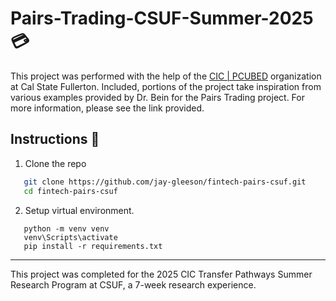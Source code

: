 # Pairs-Trading-CSUF-Summer-2025 💳
This project was performed with the help of the [CIC | PCUBED](https://www.fullerton.edu/ecs/cicpcubed/) organization at Cal State Fullerton. Included, portions of the project take inspiration from various examples provided by Dr. Bein for the Pairs Trading project. For more information, please see the link provided.

## Instructions 📝
   1. Clone the repo
   ```bash 
      git clone https://github.com/jay-gleeson/fintech-pairs-csuf.git
      cd fintech-pairs-csuf
   ```
   2. Setup virtual environment.
   ```
      python -m venv venv
      venv\Scripts\activate
      pip install -r requirements.txt
   ```

---

This project was completed for the 2025 CIC Transfer Pathways Summer Research Program at CSUF, a 7-week research experience.
